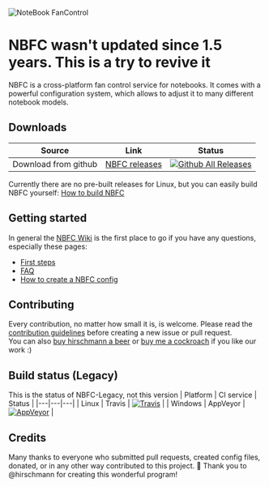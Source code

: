 ![NoteBook FanControl](https://github.com/hirschmann/nbfc/wiki/images/banner.png)

# NBFC wasn't updated since 1.5 years. This is a try to revive it
NBFC is a cross-platform fan control service for notebooks.
It comes with a powerful configuration system, which allows to adjust it to many different notebook models.

## Downloads

| Source | Link | Status |
|---|---|---|
| Download from github | [NBFC releases](https://github.com/UraniumDonut/nbfc-revive/releases) | [![Github All Releases](https://img.shields.io/github/downloads/hirschmann/nbfc/total.svg)](https://github.com/UraniumDonut/nbfc-revive/releases) |

Currently there are no pre-built releases for Linux, but you can easily build NBFC yourself: [How to build NBFC](https://github.com/hirschmann/nbfc/wiki/How-to-build-NBFC)

## Getting started

In general the [NBFC Wiki](https://github.com/hirschmann/nbfc/wiki) is the first place to go if you have any questions, especially these pages:

- [First steps](https://github.com/hirschmann/nbfc/wiki/First-steps)
- [FAQ](https://github.com/hirschmann/nbfc/wiki/FAQ)
- [How to create a NBFC config](https://github.com/hirschmann/nbfc/wiki/How-to-create-a-NBFC-config)

## Contributing

Every contribution, no matter how small it is, is welcome. Please read the [contribution guidelines](CONTRIBUTING.md) before creating a new issue or pull request.  
You can also [buy hirschmann a beer](https://www.paypal.com/cgi-bin/webscr?cmd=_s-xclick&hosted_button_id=HUALCC9HY9MKC) or [buy me a cockroach](https://buymeacoffee.com/UraniumDonut) if you like our work :)

## Build status (Legacy)
This is the status of NBFC-Legacy, not this version
| Platform | CI service | Status |
|---|---|---|
| Linux | Travis | [![Travis](https://img.shields.io/travis/hirschmann/nbfc.svg)](https://travis-ci.org/hirschmann/nbfc) |
| Windows | AppVeyor | [![AppVeyor](https://img.shields.io/appveyor/ci/hirschmann/nbfc.svg)](https://ci.appveyor.com/project/hirschmann/nbfc) |

## Credits

Many thanks to everyone who submitted pull requests, created config files, donated, or in any other way contributed to this project. :yellow_heart:
Thank you to @hirschmann for creating this wonderful program!
